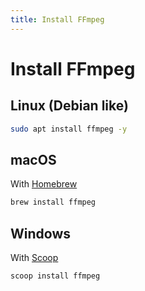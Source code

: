 ```yaml
---
title: Install FFmpeg
---
```


# Install FFmpeg

## Linux (Debian like)

```bash
sudo apt install ffmpeg -y
```

## macOS

With [Homebrew](https://brew.sh/)

```bash
brew install ffmpeg
```

## Windows

With [Scoop](https://scoop.sh/)

```bash
scoop install ffmpeg
```
